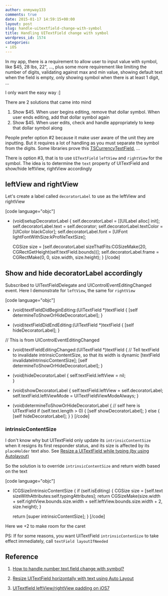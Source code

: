 ```yaml
---
author: onmyway133
comments: true
date: 2015-01-17 14:59:15+00:00
layout: post
slug: handle-uitextfield-change-with-symbol
title: Handling UITextField change with symbol
wordpress_id: 1574
categories:
- iOS
---
```


In my app, there is a requirement to allow user to input value with symbol, like $45, 28 lbs, 22", ..., plus some more requirement like limiting the number of digits, validating against max and min value, showing default text when the field is empty, only showing symbol when there is at least 1 digit, ...

I only want the easy way :]

There are 2 solutions that came into mind
1. Show $45. When user begins editing, remove that dollar symbol. When user ends editing, add that dollar symbol again
2. Show $45. When user edits, check and handle appropriately to keep that dollar symbol along

People prefer option #2 because it make user aware of the unit they are inputting. But it requires a lot of handling as you must separate the symbol from the digits. Some libraries prove this [TSCurrencyTextField](https://github.com/TomSwift/TSCurrencyTextField), ...

There is option #3, that is to use `UITextField` `leftView` and `rightView` for the symbol. The idea is to determine the `text` property of UITextField and show/hide leftView, rightView accordingly



## leftView and rightView



Let's create a label called `decoratorLabel` to use as the leftView and rightView

[code language="objc"]
- (void)setupDecoratorLabel {
    self.decoratorLabel = [[UILabel alloc] init];
    self.decoratorLabel.text = self.decorator;
    self.decoratorLabel.textColor = [UIColor blackColor];
    self.decoratorLabel.font = [UIFont lightFontWithSize:kProfileTextSize];

    CGSize size = [self.decoratorLabel sizeThatFits:CGSizeMake(20, CGRectGetHeight(self.textField.bounds))];
    self.decoratorLabel.frame = CGRectMake(0, 0, size.width, size.height);
}
[/code]



## Show and hide decoratorLabel accordingly



Subscribed to UITextFieldDelegate and UIControlEventEditingChanged event. Here I demonstrate for `leftView`, the same for `rightView`

[code language="objc"]
- (void)textFieldDidBeginEditing:(UITextField *)textField {
    [self determineToShowOrHideDecoratorLabel];
}

- (void)textFieldDidEndEditing:(UITextField *)textField {
    [self hideDecoratorLabel];
}

// This is from UIControlEventEditingChanged
- (void)textFieldEditingChanged:(UITextField *)textField {
    // Tell textField to invalidate intrinsicContentSize, so that its width is dynamic
    [textField invalidateIntrinsicContentSize];
    [self determineToShowOrHideDecoratorLabel];
}

- (void)hideDecoratorLabel {
    self.textField.leftView = nil;     
}

- (void)showDecoratorLabel {
    self.textField.leftView = self.decoratorLabel;
    self.textField.leftViewMode = UITextFieldViewModeAlways;
}

- (void)determineToShowOrHideDecoratorLabel {
    // self here is UITextField
    if (self.text.length > 0) {
        [self showDecoratorLabel];
    } else {
        [self hideDecoratorLabel];
    }
}
[/code]



### intrinsicContentSize



I don't know why but UITextField only update its `intrinsicContentSize` when it resigns its first responder status, and its size is affected by its `placeHolder` text also. See [Resize a UITextField while typing (by using Autolayout)](http://stackoverflow.com/questions/18236661/resize-a-uitextfield-while-typing-by-using-autolayout)

So the solution is to override `intrinsicContentSize` and return width based on the text

[code language="objc"]
- (CGSize)intrinsicContentSize {
    if (self.isEditing) {
        CGSize size = [self.text sizeWithAttributes:self.typingAttributes];
        return CGSizeMake(size.width + self.rightView.bounds.size.width + self.leftView.bounds.size.width + 2, size.height);
    }

    return [super intrinsicContentSize];
}
[/code]

Here we +2 to make room for the caret

PS: If for some reasons, you want UITextField `intrinsicContenSize` to take effect immediately, call `textField layoutIfNeeded`



## Reference







  1. [How to handle number text field change with symbol?](http://ux.stackexchange.com/questions/72105/how-to-handle-number-text-field-change-with-symbol)


  2. [Resize UITextField horizontally with text using Auto Layout](http://stackoverflow.com/questions/22106426/resize-uitextfield-horizontally-with-text-using-auto-layout)


  3. [UITextfield leftView/rightView padding on iOS7](http://stackoverflow.com/questions/19371018/uitextfield-leftview-rightview-padding-on-ios7)


